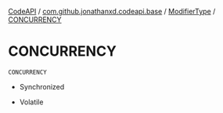 [CodeAPI](../../index.md) / [com.github.jonathanxd.codeapi.base](../index.md) / [ModifierType](index.md) / [CONCURRENCY](.)

# CONCURRENCY

`CONCURRENCY`
* Synchronized

* Volatile
